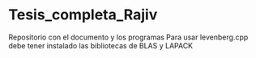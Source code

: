 # Tesis_completa_Rajiv
Repositorio con el documento y los programas
Para usar levenberg.cpp debe tener instalado las bibliotecas de BLAS y LAPACK
